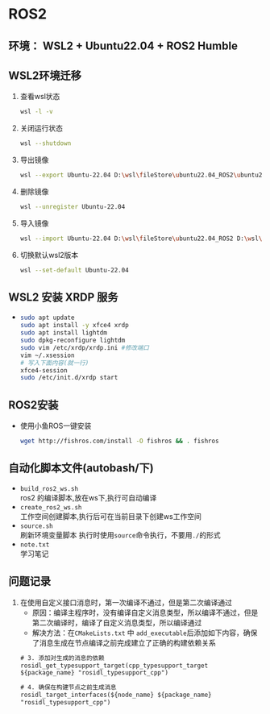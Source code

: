 # ROS2 
## 环境： WSL2 +  Ubuntu22.04 +  ROS2 Humble

## WSL2环境迁移

1. 查看wsl状态
    ```bash
    wsl -l -v
    ```
2. 关闭运行状态
    ```bash
    wsl --shutdown
    ```
3. 导出镜像
     ```bash
    wsl --export Ubuntu-22.04 D:\wsl\fileStore\ubuntu22.04_ROS2\ubuntu22.04.tar        
    ```
4. 删除镜像
     ```bash
    wsl --unregister Ubuntu-22.04     
    ```
5. 导入镜像
      ```bash
    wsl --import Ubuntu-22.04 D:\wsl\fileStore\ubuntu22.04_ROS2 D:\wsl\fileStore\ubuntu22.04_ROS2\ubuntu22.04.tar --version 2      
    ```
6. 切换默认wsl2版本
    ```bash
    wsl --set-default Ubuntu-22.04
    ```
## WSL2 安装 XRDP 服务
- 
    ```bash
    sudo apt update
    sudo apt install -y xfce4 xrdp
    sudo apt install lightdm
    sudo dpkg-reconfigure lightdm
    sudo vim /etc/xrdp/xrdp.ini #修改端口
    vim ~/.xsession
    # 写入下面内容(就一行)
    xfce4-session
    sudo /etc/init.d/xrdp start
    ```


##  ROS2安装

- 使用小鱼ROS一键安装
    ```bash
    wget http://fishros.com/install -O fishros && . fishros
    ```
## 自动化脚本文件(autobash/下)
- ```build_ros2_ws.sh```
    </br>ros2 的编译脚本,放在ws下,执行可自动编译
- ```create_ros2_ws.sh```
    </br>工作空间创建脚本,执行后可在当前目录下创建ws工作空间
- ```source.sh```
    </br>刷新环境变量脚本 执行时使用```source```命令执行，不要用```./```的形式
- ```note.txt```
    </br>学习笔记

## 问题记录
1. 在使用自定义接口消息时，第一次编译不通过，但是第二次编译通过 </br>
    - 原因：编译主程序时，没有编译自定义消息类型，所以编译不通过，但是第二次编译时，编译了自定义消息类型，所以编译通过
    - 解决方法：在```CMakeLists.txt``` 中 ```add_executable```后添加如下内容，确保了消息生成在节点编译之前完成建立了正确的构建依赖关系
    ``` CMakeLists.txt
    # 3. 添加对生成的消息的依赖
    rosidl_get_typesupport_target(cpp_typesupport_target
    ${package_name} "rosidl_typesupport_cpp")

    # 4. 确保在构建节点之前生成消息
    rosidl_target_interfaces(${node_name} ${package_name}
    "rosidl_typesupport_cpp")
    ```
